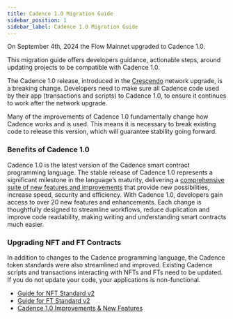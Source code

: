```yaml
---
title: Cadence 1.0 Migration Guide
sidebar_position: 1
sidebar_label: Cadence 1.0 Migration Guide
---
```


On September 4th, 2024 the Flow Mainnet upgraded to Cadence 1.0.

This migration guide offers developers guidance, actionable steps,
around updating projects to be compatible with Cadence 1.0.

The Cadence 1.0 release, introduced in the
[Crescendo](https://flow.com/upgrade/crescendo) network upgrade, is a breaking change.
Developers need to make sure all Cadence code used by their app (transactions and scripts)
to Cadence 1.0, to ensure it continues to work after the network upgrade.

Many of the improvements of Cadence 1.0 fundamentally change how Cadence works and is used.
This means it is necessary to break existing code to release this version,
which will guarantee stability going forward.

### Benefits of Cadence 1.0

Cadence 1.0 is the latest version of the Cadence smart contract programming language.
The stable release of Cadence 1.0 represents a significant milestone in the language’s maturity,
delivering a [comprehensive suite of new features and improvements](./improvements.md)
that provide new possibilities, increase speed, security and efficiency.
With Cadence 1.0, developers gain access to over 20 new features and enhancements.
Each change is thoughtfully designed to streamline workflows, reduce duplication
and improve code readability, making writing and understanding smart contracts much easier.

### Upgrading NFT and FT Contracts

In addition to changes to the Cadence programming language,
the Cadence token standards were also streamlined and improved.
Existing Cadence scripts and transactions interacting with NFTs and FTs need to be updated.
If you do not update your code, your applications is non-functional.

- [Guide for NFT Standard v2](./nft-guide.mdx)
- [Guide for FT Standard v2](./ft-guide.mdx)
- [Cadence 1.0 Improvements & New Features](./improvements.md)

